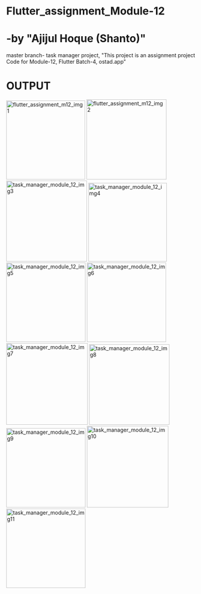 # Flutter_assignment_Module-12
# -by "Ajijul Hoque (Shanto)"
master branch- task manager project,
"This project is an assignment project Code for Module-12, Flutter Batch-4, ostad.app"
# OUTPUT
<img width="210" alt="flutter_assignment_m12_img1" src="https://github.com/mastershanto/task_manager_project/assets/57057476/04924241-50c8-4522-aba1-d573708df5ad">
<img width="213" alt="flutter_assignment_m12_img2" src="https://github.com/mastershanto/task_manager_project/assets/57057476/4d70f583-8ca4-4d27-8cb8-2a4bd634826f">
<img width="215" alt="task_manager_module_12_img3" src="https://github.com/mastershanto/task_manager_project/assets/57057476/7d096df3-cfd8-4412-b30c-e81ef4254b6d">
<img width="209" alt="task_manager_module_12_img4" src="https://github.com/mastershanto/task_manager_project/assets/57057476/5e475bb9-6148-49d0-b90a-372aa8e98530">
<img width="211" alt="task_manager_module_12_img5" src="https://github.com/mastershanto/task_manager_project/assets/57057476/07e57f0b-f1d9-42e9-99ef-cb1f460bc406">
<img width="211" alt="task_manager_module_12_img6" src="https://github.com/mastershanto/task_manager_project/assets/57057476/b49b1a72-0cc3-48fe-898d-8d6f975823ae">
<img width="217" alt="task_manager_module_12_img7" src="https://github.com/mastershanto/task_manager_project/assets/57057476/178fa341-aa19-426f-aa69-9f8e298502c9">
<img width="214" alt="task_manager_module_12_img8" src="https://github.com/mastershanto/task_manager_project/assets/57057476/16337313-0875-4696-bbfd-443de380d9fd">
<img width="211" alt="task_manager_module_12_img9" src="https://github.com/mastershanto/task_manager_project/assets/57057476/6043082f-05c3-4010-90f4-65b1abcd3775">
<img width="217" alt="task_manager_module_12_img10" src="https://github.com/mastershanto/task_manager_project/assets/57057476/320801c6-a8d4-4e18-8e14-296f247625fc">
<img width="211" alt="task_manager_module_12_img11" src="https://github.com/mastershanto/task_manager_project/assets/57057476/efd1dbb3-f7c6-48f7-a573-89ecef180205">








